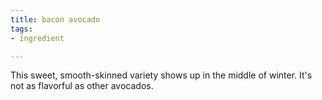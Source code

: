 ```yaml
---
title: bacon avocado
tags:
- ingredient

---
```

This sweet, smooth-skinned variety shows up in the middle of winter. It's not as flavorful as other avocados.
